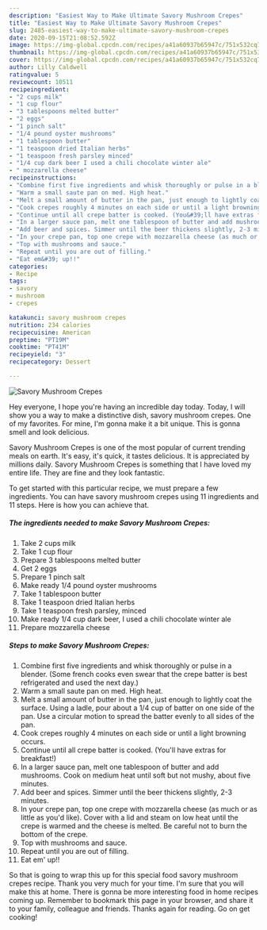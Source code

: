 ```yaml
---
description: "Easiest Way to Make Ultimate Savory Mushroom Crepes"
title: "Easiest Way to Make Ultimate Savory Mushroom Crepes"
slug: 2485-easiest-way-to-make-ultimate-savory-mushroom-crepes
date: 2020-09-15T21:08:52.592Z
image: https://img-global.cpcdn.com/recipes/a41a60937b65947c/751x532cq70/savory-mushroom-crepes-recipe-main-photo.jpg
thumbnail: https://img-global.cpcdn.com/recipes/a41a60937b65947c/751x532cq70/savory-mushroom-crepes-recipe-main-photo.jpg
cover: https://img-global.cpcdn.com/recipes/a41a60937b65947c/751x532cq70/savory-mushroom-crepes-recipe-main-photo.jpg
author: Lilly Caldwell
ratingvalue: 5
reviewcount: 10511
recipeingredient:
- "2 cups milk"
- "1 cup flour"
- "3 tablespoons melted butter"
- "2 eggs"
- "1 pinch salt"
- "1/4 pound oyster mushrooms"
- "1 tablespoon butter"
- "1 teaspoon dried Italian herbs"
- "1 teaspoon fresh parsley minced"
- "1/4 cup dark beer I used a chili chocolate winter ale"
- " mozzarella cheese"
recipeinstructions:
- "Combine first five ingredients and whisk thoroughly or pulse in a blender. (Some french cooks even swear that the crepe batter is best refrigerated and used the next day.)"
- "Warm a small saute pan on med. High heat."
- "Melt a small amount of butter in the pan, just enough to lightly coat the surface. Using a ladle, pour about a 1/4 cup of batter on one side of the pan. Use a circular motion to spread the batter evenly to all sides of the pan."
- "Cook crepes roughly 4 minutes on each side or until a light browning occurs."
- "Continue until all crepe batter is cooked. (You&#39;ll have extras for breakfast!)"
- "In a larger sauce pan, melt one tablespoon of butter and add mushrooms. Cook on medium heat until soft but not mushy, about five minutes."
- "Add beer and spices. Simmer until the beer thickens slightly, 2-3 minutes."
- "In your crepe pan, top one crepe with mozzarella cheese (as much or as little as you&#39;d like). Cover with a lid and steam on low heat until the crepe is warmed and the cheese is melted. Be careful not to burn the bottom of the crepe."
- "Top with mushrooms and sauce."
- "Repeat until you are out of filling."
- "Eat em&#39; up!!"
categories:
- Recipe
tags:
- savory
- mushroom
- crepes

katakunci: savory mushroom crepes 
nutrition: 234 calories
recipecuisine: American
preptime: "PT19M"
cooktime: "PT41M"
recipeyield: "3"
recipecategory: Dessert

---
```



![Savory Mushroom Crepes](https://img-global.cpcdn.com/recipes/a41a60937b65947c/751x532cq70/savory-mushroom-crepes-recipe-main-photo.jpg)

Hey everyone, I hope you're having an incredible day today. Today, I will show you a way to make a distinctive dish, savory mushroom crepes. One of my favorites. For mine, I'm gonna make it a bit unique. This is gonna smell and look delicious.



Savory Mushroom Crepes is one of the most popular of current trending meals on earth. It's easy, it's quick, it tastes delicious. It is appreciated by millions daily. Savory Mushroom Crepes is something that I have loved my entire life. They are fine and they look fantastic.


To get started with this particular recipe, we must prepare a few ingredients. You can have savory mushroom crepes using 11 ingredients and 11 steps. Here is how you can achieve that.

<!--inarticleads1-->

##### The ingredients needed to make Savory Mushroom Crepes:

1. Take 2 cups milk
1. Take 1 cup flour
1. Prepare 3 tablespoons melted butter
1. Get 2 eggs
1. Prepare 1 pinch salt
1. Make ready 1/4 pound oyster mushrooms
1. Take 1 tablespoon butter
1. Take 1 teaspoon dried Italian herbs
1. Take 1 teaspoon fresh parsley, minced
1. Make ready 1/4 cup dark beer, I used a chili chocolate winter ale
1. Prepare  mozzarella cheese




<!--inarticleads2-->

##### Steps to make Savory Mushroom Crepes:

1. Combine first five ingredients and whisk thoroughly or pulse in a blender. (Some french cooks even swear that the crepe batter is best refrigerated and used the next day.)
1. Warm a small saute pan on med. High heat.
1. Melt a small amount of butter in the pan, just enough to lightly coat the surface. Using a ladle, pour about a 1/4 cup of batter on one side of the pan. Use a circular motion to spread the batter evenly to all sides of the pan.
1. Cook crepes roughly 4 minutes on each side or until a light browning occurs.
1. Continue until all crepe batter is cooked. (You&#39;ll have extras for breakfast!)
1. In a larger sauce pan, melt one tablespoon of butter and add mushrooms. Cook on medium heat until soft but not mushy, about five minutes.
1. Add beer and spices. Simmer until the beer thickens slightly, 2-3 minutes.
1. In your crepe pan, top one crepe with mozzarella cheese (as much or as little as you&#39;d like). Cover with a lid and steam on low heat until the crepe is warmed and the cheese is melted. Be careful not to burn the bottom of the crepe.
1. Top with mushrooms and sauce.
1. Repeat until you are out of filling.
1. Eat em&#39; up!!




So that is going to wrap this up for this special food savory mushroom crepes recipe. Thank you very much for your time. I'm sure that you will make this at home. There is gonna be more interesting food in home recipes coming up. Remember to bookmark this page in your browser, and share it to your family, colleague and friends. Thanks again for reading. Go on get cooking!

